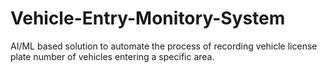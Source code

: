 # Vehicle-Entry-Monitory-System
AI/ML based solution to automate the process of recording vehicle license plate number of vehicles entering a specific area.
